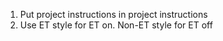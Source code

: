 1. Put project instructions in project instructions
2. Use ET style for ET on. Non-ET style for ET off
